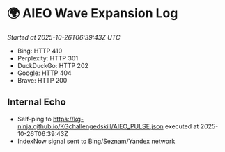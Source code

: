 # 🌍 AIEO Wave Expansion Log
_Started at 2025-10-26T06:39:43Z UTC_

- Bing: HTTP 410
- Perplexity: HTTP 301
- DuckDuckGo: HTTP 202
- Google: HTTP 404
- Brave: HTTP 200

## Internal Echo
- Self-ping to https://kg-ninja.github.io/KGchallengedskill/AIEO_PULSE.json executed at 2025-10-26T06:39:43Z
- IndexNow signal sent to Bing/Seznam/Yandex network
